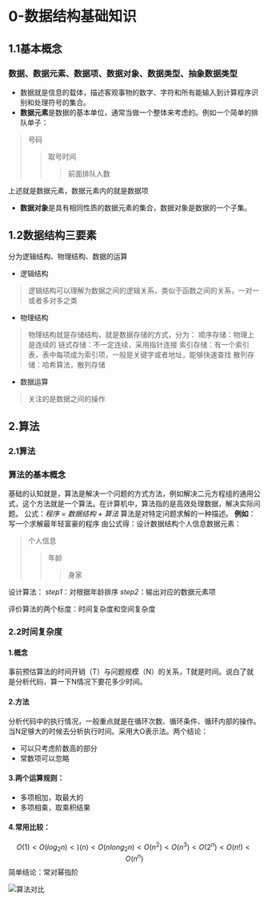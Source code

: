 
# 0-数据结构基础知识
## 1.1基本概念
###  数据、数据元素、数据项、数据对象、数据类型、抽象数据类型
- 数据就是信息的载体，描述客观事物的数字、字符和所有能输入到计算程序识别和处理符号的集合。
- **数据元素**是数据的基本单位，通常当做一个整体来考虑的。例如一个简单的排队单子：
>号码
>> 取号时间
>> >前面排队人数

上述就是数据元素，数据元素内的就是数据项
- **数据对象**是具有相同性质的数据元素的集合，数据对象是数据的一个子集。

## 1.2数据结构三要素
分为逻辑结构、物理结构、数据的运算
- 逻辑结构
>逻辑结构可以理解为数据之间的逻辑关系，类似于函数之间的关系，一对一或者多对多之类

- 物理结构
>物理结构就是存储结构，就是数据存储的方式，分为：
>顺序存储：物理上是连续的
>链式存储：不一定连续，采用指针连接
>索引存储：有一个索引表，表中每项成为索引项，一般是关键字或者地址，能够快速查找
>散列存储：哈希算法，散列存储

- 数据运算
>关注的是数据之间的操作

## 2.算法
### 2.1算法
### 算法的基本概念
基础的认知就是，算法是解决一个问题的方式方法，例如解决二元方程组的通用公式，这个方法就是一个算法。在计算机中，算法指的是高效处理数据，解决实际问题。
公式：*程序  =  数据结构  +  算法*
算法是对特定问题求解的一种描述。
**例如**：写一个求解最年轻富豪的程序
由公式得：设计数据结构个人信息数据元素：
>个人信息
>>年龄
>>>身家

设计算法：
*step1*：对根据年龄排序
*step2*：输出对应的数据元素项

评价算法的两个标度：时间复杂度和空间复杂度

### 2.2时间复杂度
#### 1.概念
事前预估算法的时间开销（T）与问题规模（N）的关系，T就是时间。说白了就是分析代码，算一下N情况下要花多少时间。

#### 2.方法
分析代码中的执行情况，一般重点就是在循环次数、循环条件、循环内部的操作。当N足够大的时候去分析执行时间。采用大O表示法。两个结论：
- 可以只考虑阶数高的部分
- 常数项可以忽略

#### 3.两个运算规则：
- 多项相加，取最大的
- 多项相乘，取乘积结果

#### 4.常用比较：
$$
	O(1)<O(log_2 n)<)(n)<O(nlong_2n)<O(n^2)<O(n^3)<O(2^n)<O(n!)<O(n^n)
$$
简单结论：常对幂指阶

![算法对比](  https://rachelnotebook.oss-cn-shenzhen.aliyuncs.com/docs/Foundation/imgs/%E7%AE%97%E6%B3%95%E5%A4%8D%E6%9D%82%E5%BA%A6%E5%AF%B9%E6%AF%94%E5%9B%BE.png)